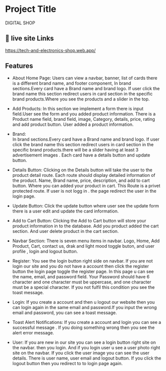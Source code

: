 
# Project Title

DIGITAL SHOP


## 🔗 live site Links 
https://tech-and-electronics-shop.web.app/

## Features

- About Home Page:
Users can view a navbar, banner, list of cards there is a different brand name, and footer component, In brand sections.Every card have a Brand name and brand logo. If user click the brand name this section redirect users in card section in the specific brand products.Where you see the products and a slider in the top.
 

 - Add Products:
 In this section we implement a form there is input field.User see the form and you added product information. There is a Product name field,
 brand field, image, Category, details, price, rating and add product button. User added a product information.



 - Brand:  
 In brand sections.Every card have a Brand name and brand logo. If user click the brand name this section redirect users in card section in the specific brand products.there will be a slider having at least 3 advertisement images . Each card have a details button and update button.
 
 - Details Button:
  Clicking on the Details button will take the user to the product detail route. Each route should display detailed information of the product. Name, Brand name, price, description, and add to cart button. Where you can added  your product in cart. This Route is a privet protected route. If user is not logg in . the page redirect the user in the login page.

- Update Button:
Click the update button where user see the update form there is a user edit and update the card information.


- Add to Cart Button:
Clicking the Add to Cart button will store your product information in to the database. Add you product added the cart section. And user delete product in the cart section.


- Navbar Section:
There is seven menu items in navbar. Logo, Home, Add Product, Cart, contact us, drak and light mood toggle buton, and user profile , login and logout button.

- Register:
You see the login button right side on navbar. If you are not login our site and you do not have a account then click the register button the login page toggle the register page.
In this page u can see the name, email, and password field. Your Password should have 6 character and one character must be uppercase, and one character must be a special character.
If you not fulfil this condition you see the toast message. 


- Login: 
If you create a account and then u logout our website then you can login again in the same email and password.If you input the wrong email and password, you can see a toast message.


- Toast Alert Notifications:
If you create a account and login you can see a successful message . If you doing something wrong then you see the alert error message.

- User:
If you are new in our site you can see a login button right site on the navbar. then you login.
And if you login user u see a user photo right site on the navbar. If you click the user image you can see the user details. There is user name, user email and logout button. If you click the logout button then you redirect to to login page again.